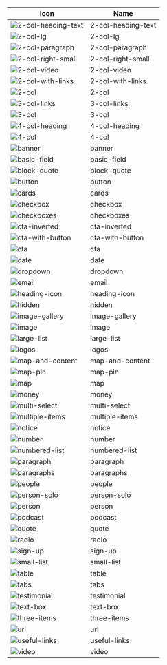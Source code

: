 | Icon | Name |
| --- | --- |
| ![2-col-heading-text](https://github.com/octavenz/wagtailextraicons/blob/master/lib/icons/2-col-heading-text.svg) | 2-col-heading-text |
| ![2-col-lg](https://github.com/octavenz/wagtailextraicons/blob/master/lib/icons/2-col-lg.svg) | 2-col-lg |
| ![2-col-paragraph](https://github.com/octavenz/wagtailextraicons/blob/master/lib/icons/2-col-paragraph.svg) | 2-col-paragraph |
| ![2-col-right-small](https://github.com/octavenz/wagtailextraicons/blob/master/lib/icons/2-col-right-small.svg) | 2-col-right-small |
| ![2-col-video](https://github.com/octavenz/wagtailextraicons/blob/master/lib/icons/2-col-video.svg) | 2-col-video |
| ![2-col-with-links](https://github.com/octavenz/wagtailextraicons/blob/master/lib/icons/2-col-with-links.svg) | 2-col-with-links |
| ![2-col](https://github.com/octavenz/wagtailextraicons/blob/master/lib/icons/2-col.svg) | 2-col |
| ![3-col-links](https://github.com/octavenz/wagtailextraicons/blob/master/lib/icons/3-col-links.svg) | 3-col-links |
| ![3-col](https://github.com/octavenz/wagtailextraicons/blob/master/lib/icons/3-col.svg) | 3-col |
| ![4-col-heading](https://github.com/octavenz/wagtailextraicons/blob/master/lib/icons/4-col-heading.svg) | 4-col-heading |
| ![4-col](https://github.com/octavenz/wagtailextraicons/blob/master/lib/icons/4-col.svg) | 4-col |
| ![banner](https://github.com/octavenz/wagtailextraicons/blob/master/lib/icons/banner.svg) | banner |
| ![basic-field](https://github.com/octavenz/wagtailextraicons/blob/master/lib/icons/basic-field.svg) | basic-field |
| ![block-quote](https://github.com/octavenz/wagtailextraicons/blob/master/lib/icons/block-quote.svg) | block-quote |
| ![button](https://github.com/octavenz/wagtailextraicons/blob/master/lib/icons/button.svg) | button |
| ![cards](https://github.com/octavenz/wagtailextraicons/blob/master/lib/icons/cards.svg) | cards |
| ![checkbox](https://github.com/octavenz/wagtailextraicons/blob/master/lib/icons/checkbox.svg) | checkbox |
| ![checkboxes](https://github.com/octavenz/wagtailextraicons/blob/master/lib/icons/checkboxes.svg) | checkboxes |
| ![cta-inverted](https://github.com/octavenz/wagtailextraicons/blob/master/lib/icons/cta-inverted.svg) | cta-inverted |
| ![cta-with-button](https://github.com/octavenz/wagtailextraicons/blob/master/lib/icons/cta-with-button.svg) | cta-with-button |
| ![cta](https://github.com/octavenz/wagtailextraicons/blob/master/lib/icons/cta.svg) | cta |
| ![date](https://github.com/octavenz/wagtailextraicons/blob/master/lib/icons/date.svg) | date |
| ![dropdown](https://github.com/octavenz/wagtailextraicons/blob/master/lib/icons/dropdown.svg) | dropdown |
| ![email](https://github.com/octavenz/wagtailextraicons/blob/master/lib/icons/email.svg) | email |
| ![heading-icon](https://github.com/octavenz/wagtailextraicons/blob/master/lib/icons/heading-icon.svg) | heading-icon |
| ![hidden](https://github.com/octavenz/wagtailextraicons/blob/master/lib/icons/hidden.svg) | hidden |
| ![image-gallery](https://github.com/octavenz/wagtailextraicons/blob/master/lib/icons/image-gallery.svg) | image-gallery |
| ![image](https://github.com/octavenz/wagtailextraicons/blob/master/lib/icons/image.svg) | image |
| ![large-list](https://github.com/octavenz/wagtailextraicons/blob/master/lib/icons/large-list.svg) | large-list |
| ![logos](https://github.com/octavenz/wagtailextraicons/blob/master/lib/icons/logos.svg) | logos |
| ![map-and-content](https://github.com/octavenz/wagtailextraicons/blob/master/lib/icons/map-and-content.svg) | map-and-content |
| ![map-pin](https://github.com/octavenz/wagtailextraicons/blob/master/lib/icons/map-pin.svg) | map-pin |
| ![map](https://github.com/octavenz/wagtailextraicons/blob/master/lib/icons/map.svg) | map |
| ![money](https://github.com/octavenz/wagtailextraicons/blob/master/lib/icons/money.svg) | money |
| ![multi-select](https://github.com/octavenz/wagtailextraicons/blob/master/lib/icons/multi-select.svg) | multi-select |
| ![multiple-items](https://github.com/octavenz/wagtailextraicons/blob/master/lib/icons/multiple-items.svg) | multiple-items |
| ![notice](https://github.com/octavenz/wagtailextraicons/blob/master/lib/icons/notice.svg) | notice |
| ![number](https://github.com/octavenz/wagtailextraicons/blob/master/lib/icons/number.svg) | number |
| ![numbered-list](https://github.com/octavenz/wagtailextraicons/blob/master/lib/icons/numbered-list.svg) | numbered-list |
| ![paragraph](https://github.com/octavenz/wagtailextraicons/blob/master/lib/icons/paragraph.svg) | paragraph |
| ![paragraphs](https://github.com/octavenz/wagtailextraicons/blob/master/lib/icons/paragraphs.svg) | paragraphs |
| ![people](https://github.com/octavenz/wagtailextraicons/blob/master/lib/icons/people.svg) | people |
| ![person-solo](https://github.com/octavenz/wagtailextraicons/blob/master/lib/icons/person-solo.svg) | person-solo |
| ![person](https://github.com/octavenz/wagtailextraicons/blob/master/lib/icons/person.svg) | person |
| ![podcast](https://github.com/octavenz/wagtailextraicons/blob/master/lib/icons/podcast.svg) | podcast |
| ![quote](https://github.com/octavenz/wagtailextraicons/blob/master/lib/icons/quote.svg) | quote |
| ![radio](https://github.com/octavenz/wagtailextraicons/blob/master/lib/icons/radio.svg) | radio |
| ![sign-up](https://github.com/octavenz/wagtailextraicons/blob/master/lib/icons/sign-up.svg) | sign-up |
| ![small-list](https://github.com/octavenz/wagtailextraicons/blob/master/lib/icons/small-list.svg) | small-list |
| ![table](https://github.com/octavenz/wagtailextraicons/blob/master/lib/icons/table.svg) | table |
| ![tabs](https://github.com/octavenz/wagtailextraicons/blob/master/lib/icons/tabs.svg) | tabs |
| ![testimonial](https://github.com/octavenz/wagtailextraicons/blob/master/lib/icons/testimonial.svg) | testimonial |
| ![text-box](https://github.com/octavenz/wagtailextraicons/blob/master/lib/icons/text-box.svg) | text-box |
| ![three-items](https://github.com/octavenz/wagtailextraicons/blob/master/lib/icons/three-items.svg) | three-items |
| ![url](https://github.com/octavenz/wagtailextraicons/blob/master/lib/icons/url.svg) | url |
| ![useful-links](https://github.com/octavenz/wagtailextraicons/blob/master/lib/icons/useful-links.svg) | useful-links |
| ![video](https://github.com/octavenz/wagtailextraicons/blob/master/lib/icons/video.svg) | video |
